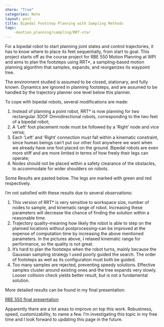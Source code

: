```yaml
---
share: "True"
categories: Note
layout: post
title: Bipedal Footstep Planning with Sampling Methods
tags:
    -mootion_planning/sampling/RRT-star
---
```



For a bipedal robot to start planning joint states and control trajectories, it has to know where to place its feet sequentially, from start to goal. This project starts off as the course project for RBE 550 Motion Planning at WPI and aims to plan the footsteps using RRT*, a sampling-based motion planning algorithm that samples, expands, and reorganizes its waypoint tree.

The environment studied is assumed to be closed, stationary, and fully known. Dynamics are ignored in planning footsteps, and are assumed to be handled by the trajectory planner one level below this planner.

To cope with bipedal robots, several modifications are made:

1. Instead of planning a point robot, RRT* is now planning for two rectangular 3DOF Omnidirectional robots, corresponding to the two feet of a bipedal robot;
2. A ‘Left’ foot placement node must be followed by a ‘Right’ node and vice versa;
3. Each ‘Left’ and ‘Right’ connection must fall within a kinematic constraint, since human beings can’t put our other foot anywhere we want when we already have one foot placed on the ground. Bipedal robots are even more stiff and are more limited in terms of how freely their legs can operate;
4. Nodes should not be placed within a safety clearance of the obstacles, to accommodate for wider shoulders on robots.

Some Results are pasted below. The legs are marked with green and red respectively.

I’m not satisfied with these results due to several observations:

1. This version of RRT* is very sensitive to workspace size, number of nodes to sample, and kinematic range of robot. Increasing these parameters will decrease the chance of finding the solution within a reasonable time.
2. Trajectory quality–meaning how likely the robot is able to step on the planned locations without postprocessing–can be improved at the expense of computation time by increasing the above mentioned parameters. In the pictures above, I relaxed kinematic range for performance, so the quality is not great.
3. It’s hard to plan the footsteps when the robot turns, mainly because the Gaussian sampling strategy I used poorly guided the search. The order of footsteps as well as its configuration must both be guided.
4. Too many samples are rejected, preventing speedy solutions. Effective samples cluster around existing ones and the tree expands very slowly. Looser collision check yields better result, but is not a fundamental solution.

More detailed results can be found in my final presentation:

[RBE 550 final presentation](https://drive.google.com/file/d/1VN1X4AsiWoPm_6C_C9ojCVLfJfNtWOLG/view?usp=drive_link)


Apparently there are a lot areas to improve on top this work. Robustness, speed, customizability, to name a few. I’m investigating this topic in my free time and I look forward to updating this page in the future.